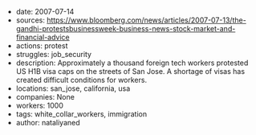 - date: 2007-07-14
- sources: https://www.bloomberg.com/news/articles/2007-07-13/the-gandhi-protestsbusinessweek-business-news-stock-market-and-financial-advice
- actions: protest
-	struggles: job_security
- description: Approximately a thousand foreign tech workers protested US H1B visa caps on the streets of San Jose. A shortage of visas has created difficult conditions for workers.
- locations: san_jose, california, usa
- companies: None
- workers: 1000
-	tags: white_collar_workers, immigration
- author: nataliyaned
